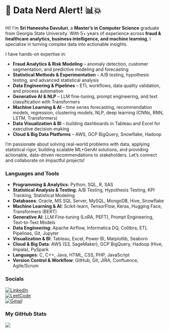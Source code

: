 
🚨 Data Nerd Alert! 📊💥
==============================================================================================================================================

Hi! I'm **Sri Haneesha Davuluri**, a **Master’s in Computer Science** graduate from Georgia State University. With 5+ years of experience across **fraud & healthcare analytics, business intelligence, and machine learning**, I specialize in turning complex data into actionable insights.  

I have hands-on expertise in:  
- **Fraud Analytics & Risk Modeling** – anomaly detection, customer segmentation, and predictive modeling and forecasting
- **Statistical Methods & Experimentation** – A/B testing, hypothesis testing, and advanced statistical analysis  
- **Data Engineering & Pipelines** – ETL workflows, data quality validation, and process automation
- **Generative AI & NLP** – LLM fine-tuning, prompt engineering, and text classification with Transformers  
- **Machine Learning & AI** – time series forecasting, recommendation models, regression, clustering models, NLP, deep learning (CNNs, RNN, LSTM, Transformers)  
- **Data Visualization & BI** – building dashboards in Tableau and Excel for executive decision-making  
- **Cloud & Big Data Platforms** – AWS, GCP BigQuery, Snowflake, Hadoop  

I’m passionate about solving real-world problems with data, applying statistical rigor, building scalable ML+GenAI solutions, and providing actionable, data-driven recommendations to stakeholders. Let’s connect and collaborate on impactful projects! 

### Languages and Tools  
- **Programming & Analytics**: Python, SQL, R, SAS  
- **Statistical Analysis & Testing**: A/B Testing, Hypothesis Testing, KPI Tracking, Statistical Modeling  
- **Databases**: Oracle, MS SQL Server, MySQL, MongoDB, Hive, Snowflake  
- **Machine Learning & AI**: Scikit-learn, TensorFlow, Keras, Hugging Face, Transformers (BERT) 
- **Generative AI**: LLM Fine-tuning (LoRA, PEFT), Prompt Engineering, Text-to-Text Models  
- **Data Engineering**: Apache Airflow, Informatica DQ, Collibra, ETL Pipelines, Git, Jupyter  
- **Visualization & BI**: Tableau, Excel, Power BI, Matplotlib, Seaborn  
- **Cloud & Big Data**: AWS (S3, SageMaker), GCP BigQuery, Hadoop (Hive, Impala), PySpark 
- **Languages**: C, C++, Java, HTML, CSS, PHP, JavaScript 
- **Version Control & Workflow**: GitHub, Git, JIRA, Confluence, Agile/Scrum  

### Socials
[![LinkedIn](https://img.shields.io/badge/LinkedIn-0077B5?style=for-the-badge&logo=linkedin&logoColor=white)](https://www.linkedin.com/in/sri-haneesha-davuluri-082811275/)  
[![LeetCode](https://img.shields.io/badge/LeetCode-FFA116?style=for-the-badge&logo=leetcode&logoColor=white)](https://leetcode.com/u/d_haneesha/)  
[![Gmail](https://img.shields.io/badge/Gmail-D14836?style=for-the-badge&logo=gmail&logoColor=white)](mailto:srihdavuluri@gmail.com)

### <b>My GitHub Stats</b>

<a href="http://www.github.com/sri-haneesha"><img src="https://github-readme-streak-stats.herokuapp.com/?user=sri-haneesha&stroke=ffffff&background=27272a&ring=ffffff&fire=ffffff&currStreakNum=ffffff&currStreakLabel=ffffff&sideNums=ffffff&sideLabels=ffffff&dates=ffffff&hide_border=true" /></a>
